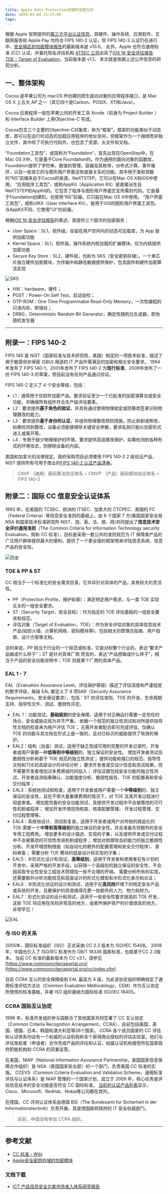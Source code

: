 ```yaml
---
title: Apple Data Protection的硬件加密分析
date: 2024-03-04 21:23:05
tags:
---
```


根据 Apple 官网提供的[第三方平台认证信息](https://support.apple.com/zh-cn/guide/certifications/welcome/web)，其硬件、操作系统、应用软件、互联网服务和 Apple Pay 均符合 FIPS 140-2 认证，但 FIPS 140-3 认证仍在进行中，[安全隔区的加密模块报告](Apple_Secure_Key_Store_Cryptographic_Module_v10.0.pdf)的最新版本是 v10.0。
此外，Apple 也符合通用标准 (CC) 认证，并委托知名评估机构 [ATSEC 公司](https://www.atsec.com)出具了[iOS 16 安全评估报告 TOE - Target of Evaluation](https://www.niap-ccevs.org/MMO/Product/st_vid11349-st.pdf)，当前版本是 v1.1。
本文就是依据上述公开信息的研究分析。

## 一、整体架构

Cocoa 是苹果公司为 macOS 所创建的原生面向对象的应用程序接口，是 Mac OS X 上五大 AP 之一（其它四个是Carbon、POSIX、X11和Java）。

Cocoa 应用程序一般在苹果公司的开发工具 Xcode（前身为 Project Builder ）和 Interface Builder 上用Objective-C 写成。

Cocoa包含三个主要的Objective-C对象库，称为“框架”。框架的功能类似于动态库，即可以在运行时动态的加载应用程序的地址空间，但框架作为一个捆绑而非独立文件，其中除了可执行代码外，也包含了资源，头文件和文档。

“Foundation工具包”，或简称为“Foundation”，首先出现在OpenStep中。在Mac OS X中，它是基于Core Foundation的。作为通用的面向对象的函数库，Foundation提供了字符串，数值的管理，容器及其枚举，分布式计算，事件循环，以及一些其它的与图形用户界面没有直接关系的功能。其中用于类和常数的“NS”前缀来自于Cocoa的来源，NeXTSTEP。它可以在Mac OS X和iOS中使用。
“应用程序工具包”，或称AppKit（Application Kit）是直接派生自NeXTSTEP的AppKit的。它包含了程序与图形用户界面交互所需的代码。它是基于Foundation创建的，也使用“NS”前缀。它只能在Mac OS X中使用。
“用户界面工具包”，或称UIKit（User Interface Kit），是用于iOS的图形用户界面工具包。与AppKit不同，它使用“UI”的前缀。

根据[iOS 16 安全评估报告](Apple_iOS_16_iPhone_Security_Target.pdf)的表述，其提供三个层次的加密服务：

- User Space：SL1，软件级。驻留在用户空间内的动态可加载库，为 App 提供加密功能
- Kernel Space：SL1，软件级。操作系统内核加载的扩展模块，仅为内核提供加密功能
- Secure Key Store：SL2，硬件级，也称为 SKS（安全密钥存储）。一个单芯片独立硬件加密模块，为传输中和静态数据提供保护，包含固件和硬件加密算法实现

![SKS](SKS-arch.png)

- HW：hardware，硬件；
- POST：Power-On Self Test，启动自检；
- OTP-ROM：One Time Programmable Read-Only Memory，一次性编程的只读内存，即熔丝；
- DRBG，Deterministic Random Bit Generator，确定性随机位生成器，即伪随机发生器

---

## 附录一：FIPS 140-2

FIPS 140 是 NIST（国家标准与技术研究院，美国）制定的一项技术标准，描述了用于敏感但非保密 (SBU) 用途的 IT 产品所需满足的加密和相关安全要求。
1994年发布了 FIPS 140-1，2001年发布了 FIPS 140-2 为**现行标准**，2009年发布了一份 FIPS 140-3 的草案，但目前没有任何产品通过验证。

FIPS 140-2 定义了 4 个安全等级，包括：

- L1：通常用于仅软件加密产品。要求验证至少一个已批准的加密演算法或安全功能，并确保所有组件符合生产级评估要素。
- L2：要求提供**基于角色的验证**，并具有通过使用物理锁定或防篡改签章识别物理篡改的能力。
- L3：要求提供**基于身份的认证**，并提供物理篡改预防措施，防止拆卸或修改，如果检测到篡改，设备必须能够擦除关键安全参数，要求私钥只能以加密形式进入或离开等。
- L4：专用于缺少物理保护的环境，要求提供高级篡改保护，如果检测到各种形式的环境攻击，则擦除设备的内容。

美国和加拿大的法律规定，政府采购项目必须使用 FIPS 140-2 2 级验证产品，NIST 提供所有可用于商业的[FIPS 140-2 认证产品清单](https://csrc.nist.gov/projects/cryptographic-module-validation-program)。

> CAVP （通用）密码算法验证体系 + CMVP （产品）密码模块验证体系 = FIPS 140-2

## 附录二：国际 CC 信息安全认证体系

1993 年，在美国的 TCSEC、欧洲的 ITSEC、加拿大的 CTCPEC、美国的 FC（Federal Criteria）等信息安全准则的基础上，由 6 个国家 7 方(美国国家安全局 NSA 和国家技术标准研究所 NIST、加、英、法、德、荷)共同提出了**信息技术安全评价通用准则**（The Common Criteria for Information Technology security Evaluation，简称 CC 标准），目标是采用一套公共的准则规范为 IT 保障类产品的广泛用户群体提供最大的便利，提供了一个更全面的框架用来评估信息系统、信息产品的安全性。

![历史](CC-his.png)

### TOE & PP & ST

CC 相当于一个标准化的安全需求目录，它并非针对具体的产品，具有较大的灵活性。

- PP（Protection Profile，保护轮廓）：满足特定用户需求，与一类 TOE 实现无关的一组安全要求。
- ST（Security Target，安全目标）：作为指定的 TOE 评估基础的一组安全要求和规范。
- 评估对象（Target of Evaluation，TOE）：作为安全评估对象的具体信息技术产品(如防火墙、计算机网络、密码模块等)，包括相关的管理员指南、用户指南、设计方案等文档。

总的来说，PP 相当于行业的一个规范或标准，它是对标整个行业的，表达“要求产品做成什么样子”；ST 是针对具体厂商 而言的，表达“产品想做成什么样子”，相当于产品的安全功能说明书；TOE 则是某个厂商的具体产品。

### EAL 1 - 7

EAL（Evaluation Assurance Level，评估保护等级）描述了评估深度和严谨程度的数字评级，每级 EAL 都定义了 6 项SAR（Security Assurance Requirements，安全保证要求），包括：ST 的评估准则、TOE 的开发、生命周期支持、指导性文件、测试、脆弱性评定。

- EAL 1：功能测试，**基础级别**的安全保障，适用于对正确运行需要一定信任的场合，安全威胁应视为并不严重。
    依据一个规范的独立性测试和对所提供指导性文档的检查来为用户评估 TOE；
    无需开发者配合即可完成评估，仅确认 TOE 的功能与其文档在形式上是一致的，且对已标识的威胁提供了有效的保护。
- EAL2：结构（白盒）测试，适用于缺乏现成可用的完整的开发记录时，开发者或用户需要一种**低等到中等级别**的、独立保证的安全性。
    增加开发者测试及脆弱性分析和基于 TOE 规范的独立性测试；
    提供功能和接口的规范、指导性文档和TOE的高层设计的评估分析；
    要求开发者递交设计信息和测试结果，但不需要开发者增加过多费用或时间投入；
    评估证据包括安全功能的独立性测试、开发者自测结果确认、功能强度分析、脆弱性报告、TOE 的配置表和安全交付程序；
- EAL3：系统地测试和检查，适用于开发者或用户需要一个**中等级别**的、独立保证的安全性，且在不带大量重建费用的情况下，对 TOE 及其开发过程进行彻底审查。
    增加更完备的安全功能测试，及提供开发过程中不会被篡改的可行性机制或程序；
    增加开发环境现场核查，核查配置管理、 开发过程管理、交付过程管理等。
- EAL4：系统地设计、测试和复查，适用于开发者或用户对传统的商品化的 TOE 需要一个**中等到高等级别**的独立保证的安全性，并且准备负担额外的安全专用工程费用。
    增加更多的设计描述、实现的子集，以及提供开发或交付过程中不会被篡改的可信性改进机制或程序；
    增加对抵御攻击的能力的独立脆弱性分析、开发环境控制措施（如自动化的额外的配置管理和安全交付程序）、源码审查；
    需要分析 TOE 模块的低层设计和实现的子集；
- EAL5：半形式化设计和测试，**高等级别**，适用于开发者和使用者在有计划的开发中，采用严格的开发手段，以获得一个高级别的独立保证的安全性，不会因采取专业性安全工程技术而增加一些不合理的开销。
    需要分析所有的实现，还需要额外分析功能规范和高层设计的形式化模型和半形式化表示和论证；
- EAL6：半形式化验证的设计和测试，适用于在**高风险**环境下的特定安全产品或系统的开发，且要保护的资源值得花费一些额外的人力、物力和财力。
- EAL7：形式化验证的设计和测试，适用于一些安全性要求很高的 TOE 开发，这些 TOE 将应用在风险非常高的地方，或者所保护资产的价值很高的地方，非常罕见！

![EAL](EAL.png)

### 与 ISO 的关系

2005年，国际标准组织（ISO）正式采纳 CC 2.3 版本为 ISO/IEC 15408。
2008年，中国也引入了 ISO/IEC 标准作为 GB/T 18336 国家标准，也是基于CC 2.3版本。
当前 CC 标准的最新版本为 CC v3.1，请参见[https://www.commoncriteriaportal.org](https://www.commoncriteriaportal.org/cc/index.cfm)

目前 CCRA 互认的安全保障级别 EAL 最高为 4 级，为此该协定组织明确规定了通用标准评估方法论（Common Evaluation Methodology，CEM）作为互认协定所使用的标准基础，并被 ISO 组织接纳为国际标准 ISO/IEC 18405。

### CCRA 国际互认协定

1998 年，标准开发组的参与国联合了其他国家共同签署了 CC 互认协定（Common Criteria Recognition Arrangement，CCRA），目前包括美国、英国、德国、日本、韩国和澳大利亚等26个国家。
CCRA 各个成员国家的 CC 评估和认证体系均设有一个权威的认证机构和多个获得商业授权的评估实验室，他们与评估发起者（申请者）合作完成产品的评估和认证，权威认证机构接受所在国家政府职能机构和 CCRA 的双重监管。

在美国，NIAP（National Information Assurance Partnership，美国国家信息保障合作组织）是 NSA（美国国家安全部）的一个部门，负责美国 CC 标准的实施。
CCEVS（Common Criteria Evaluation and Validation Scheme，通用标准评估与认证体系）是 NIAP 管理的一个国家计划，成立于 2009 年，核心任务是评估信息技术的安全功能是否符合 CC 国际标准。
[当前的认证产品列表](https://www.niap-ccevs.org/Product/index.cfm)显示，Cisco、Microsoft、RedHat、Nokia等公司都在其列。

在德国，CC 评测认证体系由德国 BSI（The Bundesamt fur Sicherheit in der Informationstechnik）负责开展，其是德国联邦政府的 IT 安全权威部门。

> 目前，中国没有参加 CCRA 组织。

---

## 参考文献

- [CC 标准 - Wiki](https://en.wikipedia.org/wiki/Common_Criteria)
- [Apple安全密钥存储的加密模块](Apple-Secure-Key-Store-Cryptographic-Module.pdf#12)

### 文档下载

- [ICT 产品信息安全北美市场准入体系研究报告](ICT-report.pdf)

